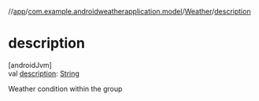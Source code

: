 //[app](../../../index.md)/[com.example.androidweatherapplication.model](../index.md)/[Weather](index.md)/[description](description.md)

# description

[androidJvm]\
val [description](description.md): [String](https://kotlinlang.org/api/latest/jvm/stdlib/kotlin/-string/index.html)

Weather condition within the group
